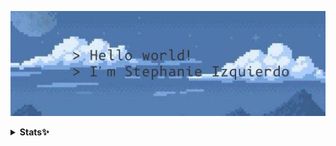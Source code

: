 <img src="https://github.com/stephanieizquierdo/stephanieizquierdo/blob/main/bannerclouds.jpg"
     alt="Hello there"
     style="float: center; margin-right: 10px;" />        
                                                                                           
                                                                                                   
<details>
<summary><b>Stats✨</b></summary>

<a href="https://github.com/anuraghazra/github-readme-stats">
  <img align="center" src="https://github-readme-stats.vercel.app/api?username=stephanieizquierdo&include_all_commits=true&count_private=true&show_icons=true&theme=jolly" />
</a>
<a href="https://github.com/anuraghazra/convoychat">
  <img align="center" src="https://github-readme-stats.vercel.app/api/top-langs/?username=stephanieizquierdo&langs_count=10&layout=compact&theme=jolly" />
</a>

</details>
